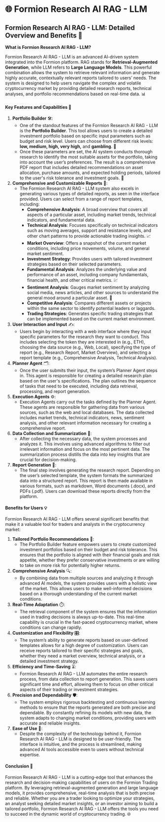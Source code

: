 # 🌐 Formion Research AI RAG - LLM

## **Formion Research AI RAG - LLM: Detailed Overview and Benefits** 🌟

**What is Formion Research AI RAG - LLM?**

Formion Research AI RAG - LLM is an advanced AI-driven system integrated into the Formion platform. RAG stands for **Retrieval-Augmented Generation**, while LLM refers to **Large Language Models**. This powerful combination allows the system to retrieve relevant information and generate highly accurate, contextually relevant reports tailored to users’ needs. The system is designed to help users navigate the complex and volatile cryptocurrency market by providing detailed research reports, technical analyses, and portfolio recommendations based on real-time data. 📊

#### **Key Features and Capabilities** 🚀

1. **Portfolio Builder** 🛠️:
   * One of the standout features of the Formion Research AI RAG - LLM is the **Portfolio Builder**. This tool allows users to create a detailed investment portfolio based on specific input parameters such as budget and risk level. Users can choose from different risk levels: **low, medium, high, very high,** and **gambling**. 🎯
   * Once these parameters are set, the AI system conducts thorough research to identify the most suitable assets for the portfolio, taking into account the user’s preferences. The result is a comprehensive PDF report that includes detailed recommendations on asset allocation, purchase amounts, and expected holding periods, tailored to the user's risk tolerance and investment goals. 📄
2. **Comprehensive and Customizable Reports** 📑:
   * The Formion Research AI RAG - LLM system also excels in generating various types of detailed reports, as seen in the interface provided. Users can select from a range of report templates, including:
     * **Comprehensive Analysis**: A broad overview that covers all aspects of a particular asset, including market trends, technical indicators, and fundamental data.
     * **Technical Analysis**: Focuses specifically on technical indicators such as moving averages, support and resistance levels, and other chart patterns to provide actionable trading insights. 📈
     * **Market Overview**: Offers a snapshot of the current market conditions, including price movements, volume, and general market sentiment.
     * **Investment Strategy**: Provides users with tailored investment strategies based on their selected parameters.
     * **Fundamental Analysis**: Analyzes the underlying value and performance of an asset, including company fundamentals, financial health, and other critical metrics. 💹
     * **Sentiment Analysis**: Gauges market sentiment by analyzing social media, news articles, and other sources to understand the general mood around a particular asset. 💬
     * **Competitive Analysis**: Compares different assets or projects within the same sector to identify potential leaders or laggards.
     * **Trading Strategies**: Generates specific trading strategies that can be implemented based on the current market environment.
3. **User Interaction and Input** ✍️:
   * Users begin by interacting with a web interface where they input specific parameters for the research they want to conduct. This includes selecting the token they are interested in (e.g., ETH), choosing the data source (e.g., Web, Local), specifying the type of report (e.g., Research Report, Market Overview), and selecting a report template (e.g., Comprehensive Analysis, Technical Analysis).
4. **Planner Agent** 🗂️:
   * Once the user submits their input, the system’s Planner Agent steps in. This agent is responsible for creating a detailed research plan based on the user's specifications. The plan outlines the sequence of tasks that need to be executed, including data retrieval, processing, and report generation.
5. **Execution Agents** ⚙️:
   * Execution Agents carry out the tasks defined by the Planner Agent. These agents are responsible for gathering data from various sources, such as the web and local databases. The data collected includes market trends, technical indicators, news, sentiment analysis, and other relevant information necessary for creating a comprehensive report.
6. **Data Collection and Summarization** 🧠:
   * After collecting the necessary data, the system processes and analyzes it. This involves using advanced algorithms to filter out irrelevant information and focus on the most pertinent data. The summarization process distills the data into key insights that are crucial for decision-making.
7. **Report Generation** 📝:
   * The final step involves generating the research report. Depending on the user’s selected template, the system formats the summarized data into a structured report. This report is then made available in various formats, such as markdown, Word documents (.docx), and PDFs (.pdf). Users can download these reports directly from the platform.

#### **Benefits for Users** 💡

Formion Research AI RAG - LLM offers several significant benefits that make it a valuable tool for traders and analysts in the cryptocurrency market:

1. **Tailored Portfolio Recommendations** 🎯:
   * The Portfolio Builder feature empowers users to create customized investment portfolios based on their budget and risk tolerance. This ensures that the portfolio is aligned with their financial goals and risk appetite, whether they prefer conservative investments or are willing to take on more risk for potentially higher returns.
2. **Comprehensive Analysis** 🔍:
   * By combining data from multiple sources and analyzing it through advanced AI models, the system provides users with a holistic view of the market. This allows users to make well-informed decisions based on a thorough understanding of the current market conditions.
3. **Real-Time Adaptation** ⏱️:
   * The retrieval component of the system ensures that the information used in trading decisions is always up-to-date. This real-time capability is crucial in the fast-paced cryptocurrency market, where conditions can change rapidly.
4. **Customization and Flexibility** 🎛️:
   * The system’s ability to generate reports based on user-defined templates allows for a high degree of customization. Users can receive reports tailored to their specific strategies and goals, whether they need a market overview, technical analysis, or a detailed investment strategy.
5. **Efficiency and Time-Saving** ⏳:
   * Formion Research AI RAG - LLM automates the entire research process, from data collection to report generation. This saves users significant time and effort, allowing them to focus on other critical aspects of their trading or investment strategies.
6. **Precision and Dependability** 🛡️:
   * The system employs rigorous backtesting and continuous learning methods to ensure that the reports generated are both precise and dependable. By constantly refining its models with new data, the system adapts to changing market conditions, providing users with accurate and reliable insights.
7. **Ease of Use** 🎨:
   * Despite the complexity of the technology behind it, Formion Research AI RAG - LLM is designed to be user-friendly. The interface is intuitive, and the process is streamlined, making advanced AI tools accessible even to users without technical expertise.

#### **Conclusion** 🎉

Formion Research AI RAG - LLM is a cutting-edge tool that enhances the research and decision-making capabilities of users on the Formion Trading platform. By leveraging retrieval-augmented generation and large language models, it provides comprehensive, real-time analysis that is both precise and reliable. Whether you are a trader looking to optimize your strategies, an analyst seeking detailed market insights, or an investor aiming to build a tailored portfolio, Formion Research AI RAG - LLM offers the tools you need to succeed in the dynamic world of cryptocurrency trading. 🌐
